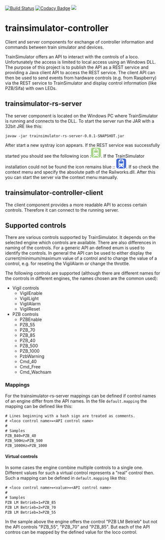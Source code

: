 [![Build Status](https://travis-ci.org/reallyinsane/trainsimulator-controller.svg?branch=master)](https://travis-ci.org/reallyinsane/trainsimulator-controller)
[![Codacy Badge](https://api.codacy.com/project/badge/Grade/6b11f46bd5f34e3ba4c91e96b7ccf99c)](https://www.codacy.com/app/reallyinsane/trainsimulator-controller?utm_source=github.com&amp;utm_medium=referral&amp;utm_content=reallyinsane/trainsimulator-controller&amp;utm_campaign=Badge_Grade)
<a href="https://opensource.org/licenses/Apache-2.0"><img src="https://img.shields.io/badge/license-apache2-blue.svg"></a>

# trainsimulator-controller
Client and server components for exchange of controller information and commands between train simulator and devices.

TrainSimulator offers an API to interact with the controls of a loco. Unfortunately the access is limited to local access using an Windows DLL. The purpose of this project is to publish the API as a REST service and providing a Java client API to access the REST service. The client API can then be used to send events from hardware controls (e.g. from Raspberry) via the REST service to TrainSimulator and display control information (like PZB/Sifa) with own LEDs.

## trainsimulator-rs-server

The server component is located on the Windows PC where TrainSimulator is running and connects to the DLL. To start the server run the JAR with a 32bit JRE like this:

```
javaw -jar trainsimulator-rs-server-0.0.1-SNAPSHOT.jar 
```
After start a new systray icon appears. If the REST service was successfully started you should see the following icon :![Logo running](/trainsimulator-rs-server/src/main/resources/railway-station-green.png). If the TrainSimulator installation could not be found the icon remains blue :: ![Logo not running](/trainsimulator-rs-server/src/main/resources/railway-station-blue.png). If so check the context menu and specify the absolute path of the Railworks.dll. After this you can start the server via the context menu manually.

## trainsimulator-controller-client

The client component provides a more readable API to access certain controls. Therefore it can connect to the running server.

## Supported controls

There are various controls supported by TrainSimulator. It depends on the selected engine which controls are available. There are also differences in naming of the controls. For a generic API an defined enum is used to identify the controls.
 In general the API can be used to either display the current/minimum/maximum value of a control and to change the value of a control, e.g. for reseting the VigilAlarm or change the throttle.

The following controls are supported (although there are different names for the controls in different engines, the names chosen are the common used):

- Vigil controls
    - VigilEnable
    - VigilLight
    - VigilAlarm
    - VigilReset
- PZB controls
    - PZBEnable
    - PZB_55
    - PZB_70
    - PZB_85
    - PZB_40
    - PZB_500
    - PZB_1000
    - PzbWarning
    - Cmd_40
    - Cmd_Free
    - Cmd_Wachsam   

### Mappings

For the trainsimulator-rs-server mappings can be defined if control names of an engine differ from the API names. In the file `default.mapping` the mapping can be defined like this:

    # Lines beginning with a hash sign are treated as comments.
    # <loco control name>=<API control name>
    #
    # Samples
    PZB_B40=PZB_40
    PZB_500Hz=PZB_500
    PZB_1000Hz=PZB_1000    

#### Virtual controls

In some cases the engine combine multiple controls to a single one. Different values for such a virtual control represents a &quot;real&quot; control then. Such a mapping can be defined in `default.mapping` like this:

    # <loco control name>=<value>=<API control name>
    #
    # Samples
    PZB LM Betrieb=1=PZB_85
    PZB LM Betrieb=2=PZB_70
    PZB LM Betrieb=3=PZB_55

In the sample above the engine offers the control &quot;PZB LM Betrieb&quot; but not the API controls &quot;PZB_55&quot;, &quot;PZB_70&quot; and &quot;PZB_85&quot;. But each of the API contros can be mapped by the defined value for the loco control.
